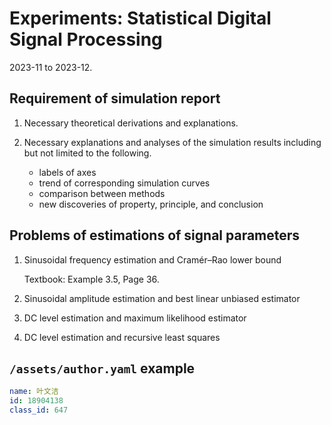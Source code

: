 # Experiments: Statistical Digital Signal Processing

2023-11 to 2023-12.

## Requirement of simulation report

1. Necessary theoretical derivations and explanations.

2. Necessary explanations and analyses of the simulation results including but not limited to the following.

    - labels of axes
    - trend of corresponding simulation curves
    - comparison between methods
    - new discoveries of property, principle, and conclusion

## Problems of estimations of signal parameters

1. Sinusoidal frequency estimation and Cramér–Rao lower bound

    Textbook: Example 3.5, Page 36.

2. Sinusoidal amplitude estimation and best linear unbiased estimator

3. DC level estimation and maximum likelihood estimator

4. DC level estimation and recursive least squares

## `/assets/author.yaml` example

```yaml
name: 叶文洁
id: 18904138
class_id: 647
```
